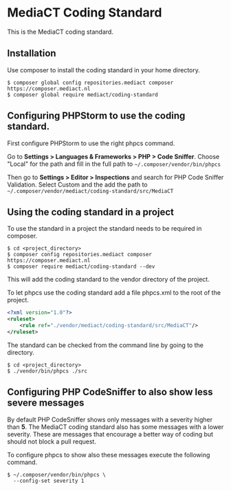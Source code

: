 # MediaCT Coding Standard

This is the MediaCT coding standard.

## Installation

Use composer to install the coding standard in your home directory.

```shell
$ composer global config repositories.mediact composer https://composer.mediact.nl
$ composer global require mediact/coding-standard
```

## Configuring PHPStorm to use the coding standard.

First configure PHPStorm to use the right phpcs command.

Go to __Settings > Languages & Frameworks > PHP > Code Sniffer__. Choose
"Local" for the path and fill in the full path to 
`~/.composer/vendor/bin/phpcs`

Then go to __Settings > Editor > Inspections__ and search for PHP Code Sniffer
Validation. Select Custom and the add the path to 
`~/.composer/vendor/mediact/coding-standard/src/MediaCT`

## Using the coding standard in a project

To use the standard in a project the standard needs to be required in composer.

```shell
$ cd <project_directory>
$ composer config repositories.mediact composer https://composer.mediact.nl
$ composer require mediact/coding-standard --dev
```

This will add the coding standard to the vendor directory of the project.

To let phpcs use the coding standard add a file phpcs.xml to the root of the
project.

```xml
<?xml version="1.0"?>
<ruleset>
    <rule ref="./vendor/mediact/coding-standard/src/MediaCT"/>
</ruleset>
```

The standard can be checked from the command line by going to the directory.

```shell
$ cd <project_directory>
$ ./vendor/bin/phpcs ./src
```

## Configuring PHP CodeSniffer to also show less severe messages

By default PHP CodeSniffer shows only messages with a severity higher than
__5__. The MediaCT coding standard also has some messages with a lower
severity. These are messages that encourage a better way of coding but should
not block a pull request.

To configure phpcs to show also these messages execute the following command.

```shell
$ ~/.composer/vendor/bin/phpcs \
  --config-set severity 1
```
